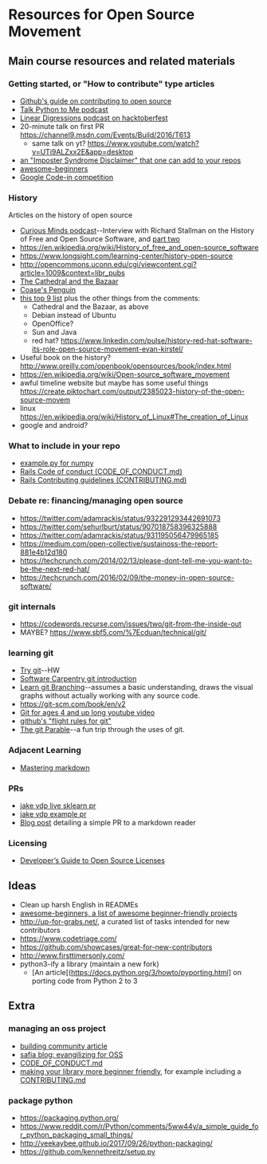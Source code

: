 # Resources for Open Source Movement

## Main course resources and related materials
### Getting started, or "How to contribute" type articles
* [Github's guide on contributing to open source](https://opensource.guide/how-to-contribute/)
* [Talk Python to Me podcast](https://overcast.fm/+EYZox6-iw)
* [Linear Digressions podcast on hacktoberfest](http://lineardigressions.com/episodes/2017/10/15/happy-hacktoberfest)
* 20-minute talk on first PR https://channel9.msdn.com/Events/Build/2016/T613
    * same talk on yt? https://www.youtube.com/watch?v=UTi9ALZxx2E&app=desktop
* [an "Imposter Syndrome Disclaimer" that one can add to your repos](https://github.com/adriennefriend/imposter-syndrome-disclaimer)
* [awesome-beginners](https://github.com/MunGell/awesome-for-beginners)
* [Google Code-in competition](https://opensource.googleblog.com/2017/09/announcing-google-code-in-2017.html)

### History
Articles on the history of open source
* [Curious Minds podcast](https://www.cmpod.net/history_of_open_source_pt1/)--Interview with Richard Stallman on the History of Free and Open Source Software, and [part two](https://www.cmpod.net/history-open-source-free-software-pt-2-w-special-guests-richard-stallman-tim-oreilly/)
* https://en.wikipedia.org/wiki/History_of_free_and_open-source_software
* https://www.longsight.com/learning-center/history-open-source
* http://opencommons.uconn.edu/cgi/viewcontent.cgi?article=1009&context=libr_pubs
* [The Cathedral and the Bazaar](http://www.catb.org/esr/writings/cathedral-bazaar/cathedral-bazaar/index.html)
* [Coase's Penguin](https://pdfs.semanticscholar.org/2798/c07f676531e4da9d1b3372c88c37457bd4af.pdf)
* [this top 9 list](http://royal.pingdom.com/2010/01/15/the-9-most-important-events-in-open-source-history/) plus the other things from the comments:
    * Cathedral and the Bazaar, as above
    * Debian instead of Ubuntu
    * OpenOffice?
    * Sun and Java
    * red hat? https://www.linkedin.com/pulse/history-red-hat-software-its-role-open-source-movement-evan-kirstel/
* Useful book on the history? http://www.oreilly.com/openbook/opensources/book/index.html
* https://en.wikipedia.org/wiki/Open-source_software_movement
* awful timeline website but maybe has some useful things https://create.piktochart.com/output/2385023-history-of-the-open-source-movem
* linux https://en.wikipedia.org/wiki/History_of_Linux#The_creation_of_Linux
* google and android?

### What to include in your repo
* [example.py for numpy](https://github.com/numpy/numpy/blob/master/doc/example.py)
* [Rails Code of conduct (CODE_OF_CONDUCT.md)](https://github.com/rails/rails/blob/master/CODE_OF_CONDUCT.md)
* [Rails Contributing guidelines (CONTRIBUTING.md)](https://github.com/rails/rails/blob/master/CONTRIBUTING.md)

### Debate re: financing/managing open source
* https://twitter.com/adamrackis/status/932291293442691073
* https://twitter.com/sehurlburt/status/907018758396325888
* https://twitter.com/adamrackis/status/931195056479965185
* https://medium.com/open-collective/sustainoss-the-report-881e4b12d180
* https://techcrunch.com/2014/02/13/please-dont-tell-me-you-want-to-be-the-next-red-hat/
* https://techcrunch.com/2016/02/09/the-money-in-open-source-software/

### git internals
* https://codewords.recurse.com/issues/two/git-from-the-inside-out
* MAYBE? https://www.sbf5.com/%7Ecduan/technical/git/

### learning git
* [Try git](https://try.github.io/levels/1/challenges/1)--HW
* [Software Carpentry git introduction](https://swcarpentry.github.io/git-novice/)
* [Learn git Branching](https://learngitbranching.js.org/)--assumes a basic understanding, draws the visual graphs without actually working with any source code.
* https://git-scm.com/book/en/v2
* [Git for ages 4 and up long youtube video](https://www.youtube.com/watch?v=1ffBJ4sVUb4)
* [github's "flight rules for git"](https://github.com/k88hudson/git-flight-rules/blob/master/README.md#flight-rules-for-git)
* [The git Parable](http://tom.preston-werner.com/2009/05/19/the-git-parable.html)--a fun trip through the uses of git.

### Adjacent Learning
* [Mastering markdown](https://guides.github.com/features/mastering-markdown/)

### PRs
* [jake vdp live sklearn pr](https://www.youtube.com/watch?v=1kA7oD7ftsM&feature=youtu.be#t=1m40s)
* [jake vdp example pr](https://www.youtube.com/watch?v=rgbCcBNZcdQ)
* [Blog post](http://www.hanselman.com/blog/GetInvolvedInOpenSourceTodayHowToContributeAPatchToAGitHubHostedOpenSourceProjectLikeCode52.aspx) detailing a simple PR to a markdown reader

### Licensing
* [Developer’s Guide to Open Source Licenses](https://www.toptal.com/open-source/developers-guide-to-open-source-licenses)

## Ideas
* Clean up harsh English in READMEs
* [awesome-beginners, a list of awesome beginner-friendly projects](https://github.com/MunGell/awesome-for-beginners)
* http://up-for-grabs.net/, a curated list of tasks intended for new contributors
* https://www.codetriage.com/
* https://github.com/showcases/great-for-new-contributors
* http://www.firsttimersonly.com/
* python3-ify a library (maintain a new fork)
   * [An article[(https://docs.python.org/3/howto/pyporting.html] on porting code from Python 2 to 3

## Extra

### managing an oss project
* [building community article](https://opensource.guide/building-community/)
* [safia blog: evangilizing for OSS](https://blog.safia.rocks/post/166949604104/evangelizing-for-open-source)
* [CODE_OF_CONDUCT.md](https://www.contributor-covenant.org/)
* [making your library more beginner friendly](https://blog.kentcdodds.com/first-timers-only-78281ea47455), for example including a [CONTRIBUTING.md](https://github.com/formly-js/angular-formly/blob/master/CONTRIBUTING.md)

### package python
* https://packaging.python.org/
* https://www.reddit.com/r/Python/comments/5ww44y/a_simple_guide_for_python_packaging_small_things/
* http://veekaybee.github.io/2017/09/26/python-packaging/
* https://github.com/kennethreitz/setup.py
